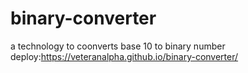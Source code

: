 # binary-converter
a technology to coonverts base 10 to binary number
deploy:https://veteranalpha.github.io/binary-converter/
